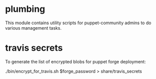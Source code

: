 # plumbing

This module contains utility scripts for puppet-community admins to
do various management tasks.



# travis secrets

To generate the list of encrypted blobs for puppet forge deployment:

./bin/encrypt_for_travis.sh $forge_password > share/travis_secrets

